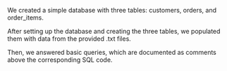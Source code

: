 


We created a simple database with three tables: customers, orders, and order_items.

After setting up the database and creating the three tables, we populated them with data from the provided .txt files.

Then, we answered basic queries, which are documented as comments above the corresponding SQL code.
